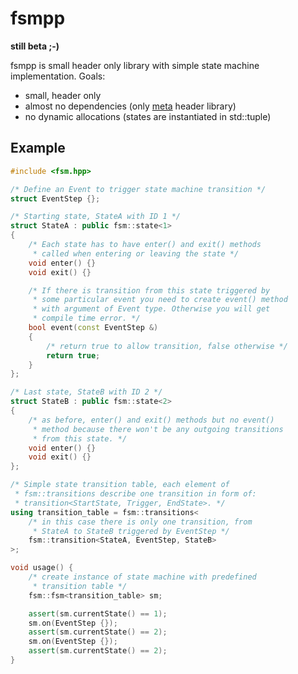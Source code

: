 # fsmpp

**still beta ;-)**

fsmpp is small header only library with simple state machine implementation. Goals:

* small, header only
* almost no dependencies (only [meta](https://github.com/ericniebler/meta) header library)
* no dynamic allocations (states are instantiated in std::tuple)

## Example
```c++
#include <fsm.hpp>

/* Define an Event to trigger state machine transition */
struct EventStep {};

/* Starting state, StateA with ID 1 */
struct StateA : public fsm::state<1>
{
	/* Each state has to have enter() and exit() methods
	 * called when entering or leaving the state */
	void enter() {}
	void exit() {}

	/* If there is transition from this state triggered by
	 * some particular event you need to create event() method
	 * with argument of Event type. Otherwise you will get
	 * compile time error. */
	bool event(const EventStep &)
	{
		/* return true to allow transition, false otherwise */
		return true;
	}
};

/* Last state, StateB with ID 2 */
struct StateB : public fsm::state<2>
{
	/* as before, enter() and exit() methods but no event()
	 * method because there won't be any outgoing transitions
	 * from this state. */
	void enter() {}
	void exit() {}
};

/* Simple state transition table, each element of
 * fsm::transitions describe one transition in form of:
 * transition<StartState, Trigger, EndState>. */ 
using transition_table = fsm::transitions<
	/* in this case there is only one transition, from
	 * StateA to StateB triggered by EventStep */
	fsm::transition<StateA, EventStep, StateB>
>;

void usage() {
	/* create instance of state machine with predefined
	 * transition table */
	fsm::fsm<transition_table> sm;

	assert(sm.currentState() == 1);
	sm.on(EventStep {});
	assert(sm.currentState() == 2);
	sm.on(EventStep {});
	assert(sm.currentState() == 2);
}

```
